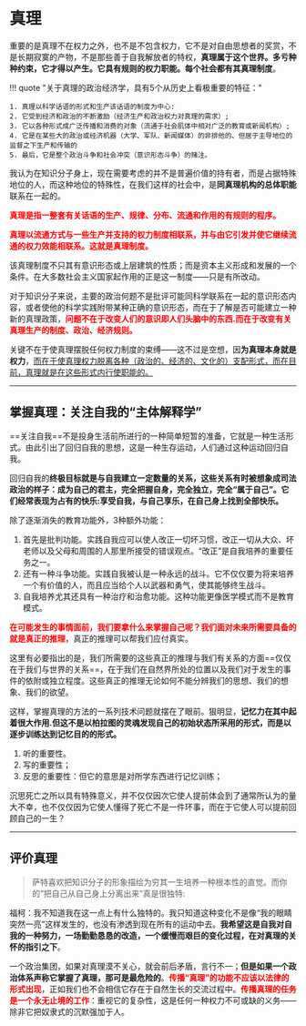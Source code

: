 # 真理

重要的是真理不在权力之外，也不是不包含权力，它不是对自由思想者的奖赏，不是长期寂寞的产物，不是那些善于自我解放者的特权，**真理属于这个世界。多亏种种约束，它才得以产生。它具有规则的权力职能。每个社会都有其真理制度**。

!!! quote "关于真理的政治经济学，具有5个从历史上看极重要的特征："

    1. 真理以科学话语的形式和生产该话语的制度为中心:
    2. 它受到经济和政治的不断激励（经济生产和政治权力对真理的需求）;
    3. 它以各种形式成广泛传播和消费的对象（流通于社会肌体中相对广泛的教育或新闻机构）;
    4. 它是在某些大的政治或经济机器（大学、军队、新闻媒体）的非排他的、但居于主导地位的监督之下生产和传输的
    5. 最后，它是整个政治斗争和社会冲突（意识形态斗争）的赌注。

我认为在知识分子身上，现在需要考虑的并不是普遍价值的持有者，而是占据特殊地位的人，而这种地位的特殊性，在我们这样的社会中，是**同真理机构的总体职能**联系在一起的。

<span style="color:red;font-weight:bold">真理是指一整套有关话语的生产、规律、分布、流通和作用的有规则的程序。</span>

<span style="color:red;font-weight:bold">真理以流通方式与一些生产并支持的权力制度相联系，并与由它引发并使它继续流通的权力效能相联系。这就是真理制度。</span>

该真理制度不只其有意识形态或上层建筑的性质；而是资本主义形成和发展的一个条件。在大多数社会主义国家起作用的正是这一制度——只是有所改动。

对于知识分子来说，主要的政治何题不是批评可能同科学联系在一起的意识形态内容，或者使他的科学实践附带某种正确的意识形态，而在于了解是否可能建立一种新的真理政策，<span style="color:red;font-weight:bold">问题不在于改变人们的意识即人们头脑中的东西.而在于改变有关真理生产的制度、政治、经济规则。</span>

关键不在于使真理摆脱任何权力制度的束缚——这不过是空想，因**为真理本身就是权力**，<u>而在于使真理权力脱离各种（政治的、经济的、文化的）支配形式，而在目前，真理就是在这些形式内行使职能的。</u>


---

## 掌握真理：关注自我的“主体解释学”

==关注自我==不是投身生活前所进行的一种简单短暂的准备，它就是一种生活形式。由此引出了回归自我的思想，这是一种生存运动，人们通过这种运动回归自我。

回归自我的**终极目标就是与自我建立一定数量的关系，这些关系有时被想象成司法政治的样子：成为自己的君主，完全把握自身，完全独立，完全“属于自己”。它们经常表现为占有的快乐:享受自我，与自己享乐，在自己身上找到全部快乐。**

除了逐渐消失的教育功能外，3种额外功能：

1. 首先是批判功能。实践自我应可以使人改正一切坏习惯，改正一切从大众、坏老师以及父母和周围的人那里所接受的错误观点。“改正”是自我培养的重要任务之一。
2. 还有一种斗争功能。实践自我被认是一种永远的战斗。它不仅仅要为将来培养一个有价值的人，而且应当给个人以武器和勇气，使其能够终生战斗。
3. 自我培养尤其还具有一种治疗和治愈功能。这种功能更像医学模式而不是教育模式。

<span style="color:red;font-weight:bold">在可能发生的事情面前，我们要拿什么来掌握自己呢？我们面对未来所需要具备的就是真正的推理</span>，真正的推理可以帮我们应付真实。

这里有必要指出的是，我们所需要的这些真正的推理与我们有关系的方面==仅仅在于我们与世界的关系==，在于我们在自然界所处的位置以及我们对于发生的事件的依附或独立程度。这些真正的推理无论如何不能分辨我们的思想、我们的想象、我们的欲望。

这样，掌握真理的方法的一系列技术问题就摆在了眼前。狠明显，**记忆力在其中起着很大作用.但这不是以柏拉图的灵魂发现自己的初始状态所采用的形式，而是以逐步训练达到记忆目的的形式。**

1. 听的重要性。
2. 写的重要性；
3. 反思的重要性：但它的意思是对所学东西进行记忆训练；

沉思死亡之所以具有特殊意义，并不仅仅因次它使人提前体会到了通常所认为的量大不幸，也不仅仅因为它使人懂得了死亡不是一件环事，而在于它使人可以提前回顾自己的一生？

---

## 评价真理

> 萨特喜欢把知识分子的形象描绘为穷其一生培养一种根本性的直觉。而你的“把自己从自己身上分离出来”真是很独特:


福柯：我不知道我在这一点上有什么独特的。我只知道这种变化不是像“我的眼睛突然一亮”这样发生的，也没有渗透到现在所有的运动中去。**我希望这是自我对自我的一种努力，一场勤勤恳恳的改造，一个缓慢而艰巨的变化过程，在对真理的关怀的指引之下**。

一个政治集团，如果对真理漠不关心，就会前后矛盾，言行不一；**但是如果一个政治体系声称它掌握了真理，那可是最危险的**。<span style="color:red;font-weight:bold">传播“真理”的功能不应该以法律的形式出现</span>，正如我们也不会相信它存在于自然生长的交流过程中。<span style="color:red;font-weight:bold">传播真理的任务是一个永无止境的工作</span>：重视它的复杂性，这是任何一种权力不可或缺的义务——除非它把奴隶式的沉默强加于人。